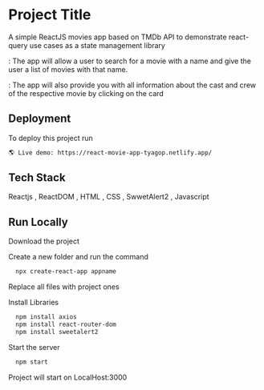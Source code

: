 
# Project Title


A simple ReactJS movies app based on TMDb API to demonstrate react-query use cases as a state management library

: The app will allow a user to search for a movie with a name and give the user a list of movies with that name.           

: The app will also provide you with all information about the cast and crew of the respective movie by clicking on the card

## Deployment

To deploy this project run

```bash
🌎 Live demo: https://react-movie-app-tyagop.netlify.app/ 
```


## Tech Stack

Reactjs , ReactDOM , HTML , CSS , SwwetAlert2 , Javascript 



## Run Locally

Download the project



Create a new folder  and run the command

```bash
  npx create-react-app appname
```
Replace all files with project ones

Install Libraries 

```bash
  npm install axios
  npm install react-router-dom
  npm install sweetalert2
```

Start the server

```bash
  npm start
```
Project will start on LocalHost:3000

